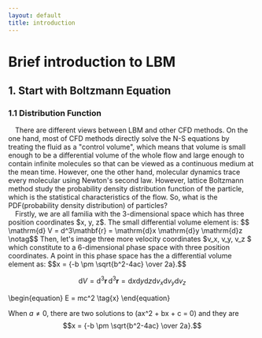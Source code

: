 ```yaml
---
layout: default
title: introduction
---
```


# Brief introduction to LBM
## 1. Start with Boltzmann Equation
### 1.1 Distribution Function

<p>
&emsp;There are different views between LBM and other CFD methods. On the one hand, most of CFD methods directly solve the N-S equations by treating the fluid as a "control volume", which means that volume is small enough to be a differential volume of the whole flow and large enough to contain infinite molecules so that can be viewed as a continuous medium at the mean time. However, one the other hand, molecular dynamics trace every molecular using Newton's second law. However, lattice Boltzmann method study the probability density distribution function of the particle, which is the statistical characteristics of the flow. So, what is the PDF(probability density distribution) of particles?<br/>
&emsp;Firstly, we are all familia with the 3-dimensional space which has three position coordinates $x, y, z$. The small differential volume element is: $$ \mathrm{d} V = d^3\mathbf{r} = \mathrm{d}x \mathrm{d}y \mathrm{d}z \notag$$ Then, let's image three more velocity coordinates $v_x, v_y, v_z $ which constitute to a 6-dimensional phase space with three position coordinates. A point in this phase space has the a differential volume element as: 
$$x = {-b \pm \sqrt{b^2-4ac} \over 2a}.$$ 

$$\mathrm{d} V = \mathrm{d}^3\mathbf{r}\,\mathrm{d}^3\mathbf{r} = \mathrm{d}x \mathrm{d}y \mathrm{d}z \mathrm{d}v_x \mathrm{d}v_y \mathrm{d}v_z$$

\begin{equation}
E = mc^2 \tag{x}
\end{equation}


 When $a \ne 0$, there are two solutions to \(ax^2 + bx + c = 0\) and they are
 $$x = {-b \pm \sqrt{b^2-4ac} \over 2a}.$$
 
